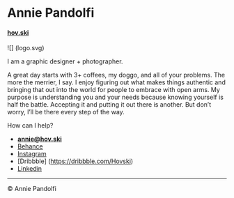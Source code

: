 # Annie Pandolfi

#### [hov.ski](https://hov.ski)

![] (logo.svg)

I am a graphic designer + photographer.

A great day starts with 3+ coffees, my doggo, and all of your problems. The more the merrier, I say. I enjoy figuring out what makes things authentic and bringing that out into the world for people to embrace with open arms. My purpose is understanding you and your needs because knowing yourself is half the battle. Accepting it and putting it out there is another. But don’t worry, I’ll be there every step of the way.

How can I help?

- **[annie@hov.ski](mailto:annie@hov.ski)**
- [Behance](https://www.behance.net/hovskii)
- [Instagram](https://www.instagram.com/h0vski)
- [Dribbble] (https://dribbble.com/Hovski)
- [Linkedin]()

---

© Annie Pandolfi
